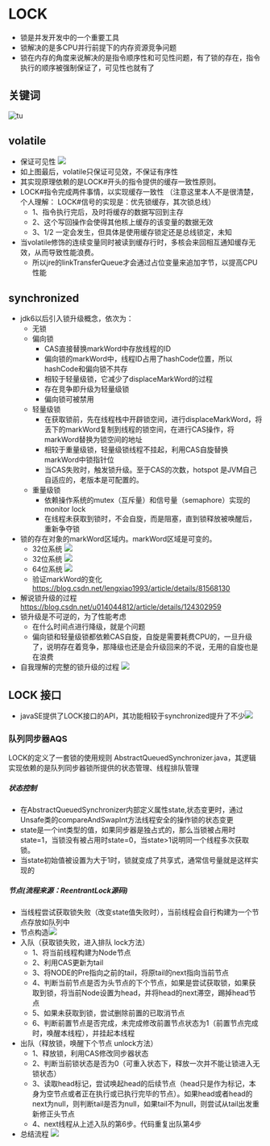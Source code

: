  # LOCK
* 锁是并发开发中的一个重要工具
* 锁解决的是多CPU并行前提下的内存资源竞争问题
* 锁在内存的角度来说解决的是指令顺序性和可见性问题，有了锁的存在，指令执行的顺序被强制保证了，可见性也就有了

## 关键词
![tu](resource/memeryKeyWord.png)

## volatile
* 保证可见性 ![](resource/volatile.png)
* 如上图最后，volatile只保证可见效，不保证有序性
* 其实现原理依赖的是LOCK#开头的指令提供的缓存一致性原则。
* LOCK#指令完成两件事情，以实现缓存一致性  （注意这里本人不是很清楚，个人理解： LOCK#信号的实现是：优先锁缓存，其次锁总线）
    * 1、指令执行完后，及时将缓存的数据写回到主存
    * 2、这个写回操作会使得其他核上缓存的该变量的数据无效
    * 3、1/2 一定会发生，但具体是使用缓存锁定还是总线锁定，未知
* 当volatile修饰的连续变量同时被读到缓存行时，多核会来回相互通知缓存无效，从而导致性能浪费。
    * 所以jre的linkTransferQueue才会通过占位变量来追加字节，以提高CPU性能


## synchronized
* jdk6以后引入锁升级概念，依次为：
    * 无锁 
    * 偏向锁    
        * CAS直接替换markWord中存放线程的ID
        * 偏向锁的markWord中，线程ID占用了hashCode位置，所以hashCode和偏向锁不共存
        * 相较于轻量级锁，它减少了displaceMarkWord的过程
        * 存在竞争即升级为轻量级锁
        * 偏向锁可被禁用
    * 轻量级锁  
        * 在获取锁前，先在线程栈中开辟锁空间，进行displaceMarkWord，将丢下的markWord复制到线程的锁空间，在进行CAS操作，将markWord替换为锁空间的地址
        * 相较于重量级锁，轻量级锁线程不挂起，利用CAS自旋替换markWord中锁指针位
        * 当CAS失败时，触发锁升级。至于CAS的次数，hotspot 是JVM自己自适应的，老版本是可配置的。
    * 重量级锁  
        * 依赖操作系统的mutex（互斥量）和信号量（semaphore）实现的monitor lock
        * 在线程未获取到锁时，不会自旋，而是阻塞，直到锁释放被唤醒后，重新争夺锁
* 锁的存在对象的markWord区域内。markWord区域是可变的。
   * 32位系统 ![](resource/32位系统无锁.png)
   * 32位系统 ![](resource/32位系统锁.png)
   * 64位系统 ![](resource/64位系统无锁.png)
   * 验证markWord的变化 https://blog.csdn.net/lengxiao1993/article/details/81568130
* 解说锁升级的过程    https://blog.csdn.net/u014044812/article/details/124302959
* 锁升级是不可逆的，为了性能考虑
    * 在什么时间点进行降级，就是个问题
    * 偏向锁和轻量级锁都依赖CAS自旋，自旋是需要耗费CPU的，一旦升级了，说明存在着竞争，那降级也还是会升级回来的不说，无用的自旋也是在浪费
* 自我理解的完整的锁升级的过程 ![](resource/synchronizedew.png)               
    
## LOCK 接口
* javaSE提供了LOCK接口的API，其功能相较于synchronized提升了不少![](./resource/LOCK接口.png)

### 队列同步器AQS
LOCK的定义了一套锁的使用规则 AbstractQueuedSynchronizer.java，其逻辑实现依赖的是队列同步器锁所提供的状态管理、线程排队管理

##### 状态控制
* 在AbstractQueuedSynchronizer内部定义属性state,状态变更时，通过Unsafe类的compareAndSwapInt方法线程安全的操作锁的状态变更
* state是一个int类型的值，如果同步器是独占式的，那么当锁被占用时state=1，当锁没有被占用时state=0，当state>1说明同一个线程多次获取锁。
* 当state初始值被设置为大于1时，锁就变成了共享式，通常信号量就是这样实现的

##### 节点(流程来源：ReentrantLock源码)
* 当线程尝试获取锁失败（改变state值失败时），当前线程会自行构建为一个节点存放如队列中
* 节点构造![](./resource/LOCK_Node.png)
* 入队（获取锁失败，进入排队 lock方法）
  * 1、将当前线程构建为Node节点
  * 2、利用CAS更新为tail
  * 3、将NODE的Pre指向之前的tail，将原tail的next指向当前节点
  * 4、判断当前节点是否为头节点的下个节点，如果是尝试获取锁，如果获取到锁，将当前Node设置为head，并将head的next滞空，踢掉head节点
  * 5、如果未获取到锁，尝试删除前置的已取消节点
  * 6、判断前置节点是否完成，未完成修改前置节点状态为1（前置节点完成时，唤醒本线程），并挂起本线程
* 出队（释放锁，唤醒下个节点 unlock方法）
    * 1、释放锁，利用CAS修改同步器状态
    * 2、判断当前锁状态是否为0（可重入状态下，释放一次并不能让锁进入无锁状态）
    * 3、读取head标记，尝试唤起head的后续节点（head只是作为标记，本身为空节点或者正在执行或已执行完毕的节点）。如果head或者head的next为null，则判断tail是否为null，如果tail不为null，则尝试从tail出发重新修正头节点
    * 4、next线程从上述入队的第6步。代码重复出队第4步
* 总结流程 ![](./resource/AQS.png)




